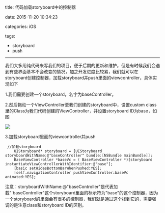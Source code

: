 title: 代码加载storyboard中的控制器

date: 2015-11-20 10:34:23

categories: iOS

tags:

- storyboard
- push

------

我们大多用纯代码来写我们的项目，便于后期的更新和维护，但是有时候我们会遇到有些界面基本不会改变的情况，加之开发进度比较紧，我们就可以在storyboard创建控制器，加载storyboard并push里面的viewcontroller，具体实现如下

1.我们需要创建一个storyboard，名字为baseController。

2.然后拖动一个ViewController至我们创建的storyboard中，设置custom class里的Class为我们代码创建的ViewController，并设置storyboard ID为base，如图

 ![](http://odqosxg6n.bkt.clouddn.com/storyboard.png)

3.加载storyboard里面的viewcontroller并push

```
 //加载storyboard
    UIStoryboard* storyboard = [UIStoryboard storyboardWithName:@"baseController" bundle:[NSBundle mainBundle]];
    BaseViewController *baseVc = ( BaseViewController *)[storyboard instantiateViewControllerWithIdentifier:@"base"];
    [basic setHidesBottomBarWhenPushed:YES];
    [self.navigationController pushViewController:baseVc animated:YES];
```

注意：storyboardWithName:@"baseController"是代表加载"'baseController"这个storyboard里面的标示符为"base"的这个控制器，因为一个storyboard的里面会有很多的控制器，我们就是通过这个找到它的，需要强调的是注意class和storyboard ID的区别。